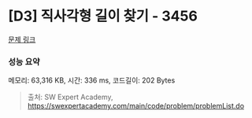 # [D3] 직사각형 길이 찾기 - 3456 

[문제 링크](https://swexpertacademy.com/main/code/problem/problemDetail.do?contestProbId=AWFPmsqqALwDFAV0) 

### 성능 요약

메모리: 63,316 KB, 시간: 336 ms, 코드길이: 202 Bytes



> 출처: SW Expert Academy, https://swexpertacademy.com/main/code/problem/problemList.do